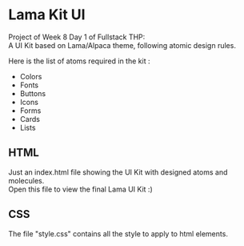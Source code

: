 # Lama Kit UI
Project of Week 8 Day 1 of Fullstack THP:  
A UI Kit based on Lama/Alpaca theme, following atomic design rules.

Here is the list of atoms required in the kit :

- Colors
- Fonts
- Buttons
- Icons
- Forms
- Cards
- Lists

## HTML
Just an index.html file showing the UI Kit with designed atoms and molecules.  
Open this file to view the final Lama UI Kit :)

## CSS
The file "style.css" contains all the style to apply to html elements.
